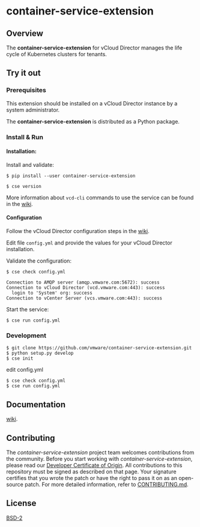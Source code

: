 

# container-service-extension

## Overview

The **container-service-extension** for vCloud Director manages the life cycle of Kubernetes clusters for tenants.

## Try it out

### Prerequisites

This extension should be installed on a vCloud Director instance by a system administrator.

The **container-service-extension** is distributed as a Python package.

### Install & Run

#### Installation:

Install and validate:

``` shell
$ pip install --user container-service-extension

$ cse version
```

More information about `vcd-cli` commands to use the service can be found in the [wiki](https://github.com/vmware/vcd-cli/wiki/container-service-extension).

#### Configuration

Follow the vCloud Director configuration steps in the [wiki](https://github.com/vmware/container-service-extension/wiki).

Edit file `config.yml` and provide the values for your vCloud Director installation.

Validate the configuration:

``` shell
$ cse check config.yml

Connection to AMQP server (amqp.vmware.com:5672): success
Connection to vCloud Director (vcd.vmware.com:443): success
  login to 'System' org: success
Connection to vCenter Server (vcs.vmware.com:443): success
```

Start the service:

``` shell
$ cse run config.yml
```

### Development

``` shell
$ git clone https://github.com/vmware/container-service-extension.git
$ python setup.py develop
$ cse init
```

edit config.yml

``` shell
$ cse check config.yml
$ cse run config.yml
```

## Documentation

[wiki](https://github.com/vmware/container-service-extension/wiki).

## Contributing

The *container-service-extension* project team welcomes contributions from the community. Before you start working with *container-service-extension*, please read our [Developer Certificate of Origin](https://cla.vmware.com/dco). All contributions to this repository must be signed as described on that page. Your signature certifies that you wrote the patch or have the right to pass it on as an open-source patch. For more detailed information, refer to [CONTRIBUTING.md](CONTRIBUTING.md).

## License

[BSD-2](LICENSE.txt)
